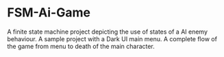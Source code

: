 # FSM-Ai-Game
A finite state machine project depicting the use of states of a AI enemy behaviour. A sample project with a Dark UI main menu. A complete flow of the game from menu to death of the main character.
